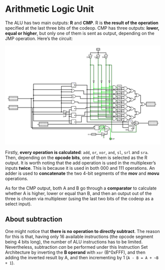 # Arithmetic Logic Unit
The ALU has two main outputs: **R** and **CMP**. R is **the result of the operation** specified at the last three bits of the codeop. CMP has three outputs: **lower, equal or higher**, but only one of them is sent as output, depending on the JMP operation. Here’s the circuit:

![ALU](images/alu.png)

Firstly, **every operation is calculated**: `add`, `or`, `xor`, `and`, `sl`, `srl` and `sra`. Then, depending on the **opcode bits**, one of them is selected as the R output. It is worth noting that the add operation is used in the multiplexer’s inputs **twice**. This is because it is used in both 000 and 111 operations. An adder is used to **concatenate** the two 4-bit segments of the **mov** and **movu** operations. 

As for the CMP output, both A and B go through a **comparator** to calculate whether A is higher, lower or equal than B, and then an output out of the three is chosen via multiplexer (using the last two bits of the codeop as a select input).

## About subtraction
One might notice that **there is no operation to directly subtract**. The reason for this is that, having only 16 available instructions (the opcode segment being 4 bits long), the number of ALU instructions has to be limited. Nevertheless, subtraction *can* be performed under this Instruction Set Architecture by inverting the **B operand** with `xor` (B^0xFFF), and then adding the inverted result by A, and then incrementing by 1 (`A - B = A + ~B + 1`).